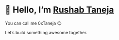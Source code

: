 # 👋 Hello, I’m [Rushab Taneja](https://www.notion.so/About-Me-2522ab6d70af80f692c6e6f2fa6c962c?source=copy_link)

You can call me 0xTaneja 😉

Let’s build something awesome together.

<!---
0xTaneja/0xTaneja is a ✨ special ✨ repository because its `README.md` (this file) appears on your GitHub profile.
You can click the Preview link to take a look at your changes.
--->
